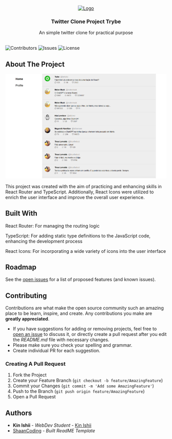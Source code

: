 <br/>
<p align="center">
  <a href="https://github.com/kinishii1/project-twitter-clone-trybe">
    <img src="https://res.cloudinary.com/practicaldev/image/fetch/s--Eg8INSNe--/c_fill,f_auto,fl_progressive,h_320,q_auto,w_320/https://dev-to-uploads.s3.amazonaws.com/uploads/organization/profile_image/5302/26258239-4ac6-4d28-b94c-ba6d3f9eabc2.png" alt="Logo" width="80" height="80">
  </a>

  <h3 align="center">Twitter Clone Project Trybe</h3>

  <p align="center">
    An simple twitter clone for practical purpose
    <br/>
    <br/>
  </p>
</p>

![Contributors](https://img.shields.io/github/contributors/kinishii1/project-twitter-clone-trybe?color=dark-green) ![Issues](https://img.shields.io/github/issues/kinishii1/project-twitter-clone-trybe) ![License](https://img.shields.io/github/license/kinishii1/project-twitter-clone-trybe) 

## About The Project

![Screen Shot](/Capturar.PNG)

This project was created with the aim of practicing and enhancing skills in React Router and TypeScript. Additionally, React Icons were utilized to enrich the user interface and improve the overall user experience.

## Built With
React Router: For managing the routing logic

TypeScript: For adding static type definitions to the JavaScript code, enhancing the development process

React Icons: For incorporating a wide variety of icons into the user interface

## Roadmap

See the [open issues](https://github.com/kinishii1/project-twitter-clone-trybe/issues) for a list of proposed features (and known issues).

## Contributing

Contributions are what make the open source community such an amazing place to be learn, inspire, and create. Any contributions you make are **greatly appreciated**.
* If you have suggestions for adding or removing projects, feel free to [open an issue](https://github.com/kinishii1/project-twitter-clone-trybe/issues/new) to discuss it, or directly create a pull request after you edit the *README.md* file with necessary changes.
* Please make sure you check your spelling and grammar.
* Create individual PR for each suggestion.

### Creating A Pull Request

1. Fork the Project
2. Create your Feature Branch (`git checkout -b feature/AmazingFeature`)
3. Commit your Changes (`git commit -m 'Add some AmazingFeature'`)
4. Push to the Branch (`git push origin feature/AmazingFeature`)
5. Open a Pull Request

## Authors

* **Kin Ishii** - *WebDev Student* - [Kin Ishii](https://github.com/kinishii1/) 
* [ShaanCoding](https://github.com/ShaanCoding/) - *Built ReadME Template*
